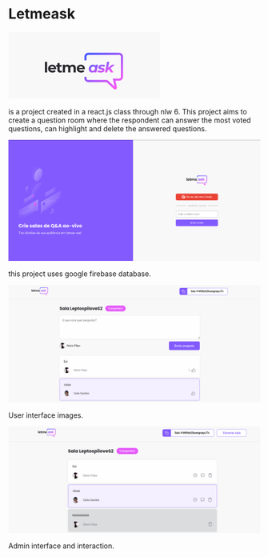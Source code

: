 # Letmeask 

<img src="./docsReadme/logo.png" alt="Logo"/>

is a project created in a react.js class through nlw 6.
This project aims to create a question room where the respondent can answer the most voted questions, can highlight and delete the answered questions.

<img src="./docsReadme/interfaces.png" alt="Interface" />

this project uses google firebase database.

<img src="./docsReadme/userInterface.png" alt="UserInterface"/>

User interface images.

<img src="./docsReadme/adminInterface.png" alt="Admin" />

Admin interface and interaction.